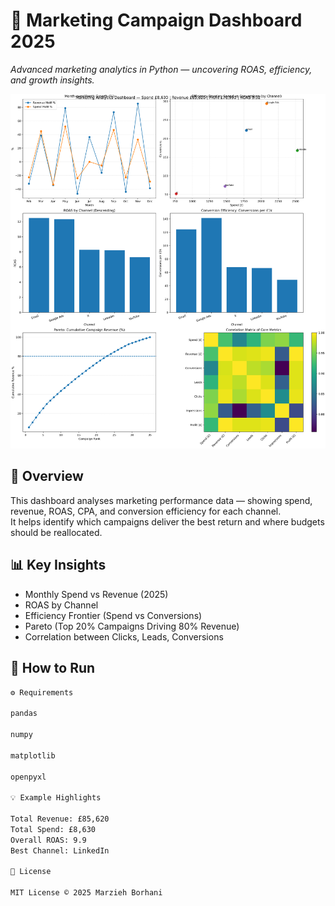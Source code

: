 # 🧠 Marketing Campaign Dashboard 2025
*Advanced marketing analytics in Python — uncovering ROAS, efficiency, and growth insights.*

![Dashboard Overview](advanced/images/analytics_dashboard.png)

## 📘 Overview
This dashboard analyses marketing performance data — showing spend, revenue, ROAS, CPA, and conversion efficiency for each channel.  
It helps identify which campaigns deliver the best return and where budgets should be reallocated.

## 📊 Key Insights
- Monthly Spend vs Revenue (2025)
- ROAS by Channel
- Efficiency Frontier (Spend vs Conversions)
- Pareto (Top 20% Campaigns Driving 80% Revenue)
- Correlation between Clicks, Leads, Conversions

## 🚀 How to Run

```bash
⚙️ Requirements

pandas

numpy

matplotlib

openpyxl

💡 Example Highlights

Total Revenue: £85,620
Total Spend: £8,630
Overall ROAS: 9.9
Best Channel: LinkedIn

📜 License

MIT License © 2025 Marzieh Borhani
